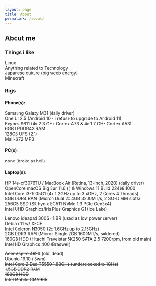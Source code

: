 ```yaml
---
layout: page
title: About
permalink: /about/
---
```


## About me
### Things i like

Linux  
Anything related to Technology  
Japanese culture (big weeb energy)  
Minecraft  

### Rigs

#### Phone(s):

Samsung Galaxy M31 (daily driver)  
One UI 2.5 (Android 10 - i refuse to upgrade to Android 11)  
Exynos 9611 (4x 2.3 GHz Cortex-A73 & 4x 1.7 GHz Cortex-A53)  
6GB LPDDR4X RAM  
128GB UFS (2.1)  
Mali-G72 MP3

#### PC(s):

none (broke as hell)

#### Laptop(s):

HP 14s-cf3076TU / MacBook Air (Retina, 13-inch, 2020) (daily driver)  
OpenCore macOS Big Sur 11.6 ( ) & Windows 11 Build 22468.1000  
Intel Core i3-1005G1 (4x 1.2GHz up to 3.4GHz, 2 Cores 4 Threads)  
8GB DDR4 RAM (Micron Dual 2x 4GB 3200MT/s, 2 SO-DIMM slots)  
256GB SSD (SK hynix BC511 NVMe 1.3 PCIe Gen3x4)  
Intel UHD Graphics/Iris Plus Graphics G1 (Ice Lake)

Lenovo ideapad 300S-11IBR (used as low power server)  
Debian 11 w/ XFCE  
Intel Celeron N3050 (2x 1.6GHz up to 2.16GHz)  
2GB DDR3 RAM (Micron Single 2GB 1600MT/s, soldered)  
160GB HDD (Hitachi Travelstar 5K250 SATA 2.5 7200rpm, from old main)  
Intel HD Graphics 400 (Braswell)

~~Acer Aspire 4920~~ (old, dead)  
~~Ubuntu 19.10 (i3wm)~~  
~~Intel Core 2 Duo T5550 1.83GHz (underclocked to 1GHz)~~  
~~1.5GB DDR2 RAM~~  
~~160GB HDD~~  
~~Intel Mobile GMA965~~
